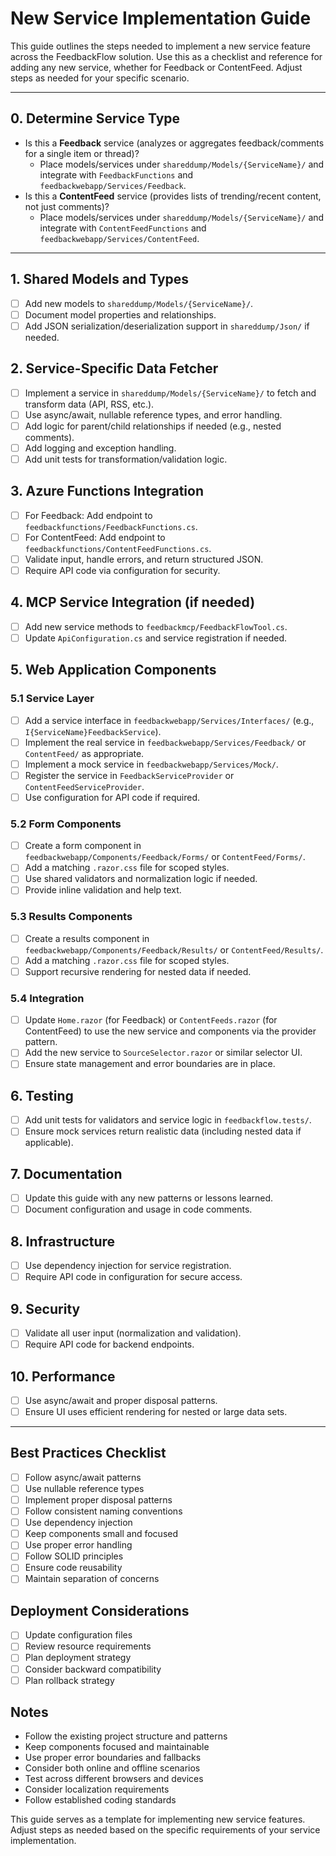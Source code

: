 # New Service Implementation Guide

This guide outlines the steps needed to implement a new service feature across the FeedbackFlow solution. Use this as a checklist and reference for adding any new service, whether for Feedback or ContentFeed. Adjust steps as needed for your specific scenario.

---

## 0. Determine Service Type
- Is this a **Feedback** service (analyzes or aggregates feedback/comments for a single item or thread)?
  - Place models/services under `shareddump/Models/{ServiceName}/` and integrate with `FeedbackFunctions` and `feedbackwebapp/Services/Feedback`.
- Is this a **ContentFeed** service (provides lists of trending/recent content, not just comments)?
  - Place models/services under `shareddump/Models/{ServiceName}/` and integrate with `ContentFeedFunctions` and `feedbackwebapp/Services/ContentFeed`.

---

## 1. Shared Models and Types
- [ ] Add new models to `shareddump/Models/{ServiceName}/`.
- [ ] Document model properties and relationships.
- [ ] Add JSON serialization/deserialization support in `shareddump/Json/` if needed.

## 2. Service-Specific Data Fetcher
- [ ] Implement a service in `shareddump/Models/{ServiceName}/` to fetch and transform data (API, RSS, etc.).
- [ ] Use async/await, nullable reference types, and error handling.
- [ ] Add logic for parent/child relationships if needed (e.g., nested comments).
- [ ] Add logging and exception handling.
- [ ] Add unit tests for transformation/validation logic.

## 3. Azure Functions Integration
- [ ] For Feedback: Add endpoint to `feedbackfunctions/FeedbackFunctions.cs`.
- [ ] For ContentFeed: Add endpoint to `feedbackfunctions/ContentFeedFunctions.cs`.
- [ ] Validate input, handle errors, and return structured JSON.
- [ ] Require API code via configuration for security.

## 4. MCP Service Integration (if needed)
- [ ] Add new service methods to `feedbackmcp/FeedbackFlowTool.cs`.
- [ ] Update `ApiConfiguration.cs` and service registration if needed.

## 5. Web Application Components
### 5.1 Service Layer
- [ ] Add a service interface in `feedbackwebapp/Services/Interfaces/` (e.g., `I{ServiceName}FeedbackService`).
- [ ] Implement the real service in `feedbackwebapp/Services/Feedback/` or `ContentFeed/` as appropriate.
- [ ] Implement a mock service in `feedbackwebapp/Services/Mock/`.
- [ ] Register the service in `FeedbackServiceProvider` or `ContentFeedServiceProvider`.
- [ ] Use configuration for API code if required.

### 5.2 Form Components
- [ ] Create a form component in `feedbackwebapp/Components/Feedback/Forms/` or `ContentFeed/Forms/`.
- [ ] Add a matching `.razor.css` file for scoped styles.
- [ ] Use shared validators and normalization logic if needed.
- [ ] Provide inline validation and help text.

### 5.3 Results Components
- [ ] Create a results component in `feedbackwebapp/Components/Feedback/Results/` or `ContentFeed/Results/`.
- [ ] Add a matching `.razor.css` file for scoped styles.
- [ ] Support recursive rendering for nested data if needed.

### 5.4 Integration
- [ ] Update `Home.razor` (for Feedback) or `ContentFeeds.razor` (for ContentFeed) to use the new service and components via the provider pattern.
- [ ] Add the new service to `SourceSelector.razor` or similar selector UI.
- [ ] Ensure state management and error boundaries are in place.

## 6. Testing
- [ ] Add unit tests for validators and service logic in `feedbackflow.tests/`.
- [ ] Ensure mock services return realistic data (including nested data if applicable).

## 7. Documentation
- [ ] Update this guide with any new patterns or lessons learned.
- [ ] Document configuration and usage in code comments.

## 8. Infrastructure
- [ ] Use dependency injection for service registration.
- [ ] Require API code in configuration for secure access.

## 9. Security
- [ ] Validate all user input (normalization and validation).
- [ ] Require API code for backend endpoints.

## 10. Performance
- [ ] Use async/await and proper disposal patterns.
- [ ] Ensure UI uses efficient rendering for nested or large data sets.

---

## Best Practices Checklist
- [ ] Follow async/await patterns
- [ ] Use nullable reference types
- [ ] Implement proper disposal patterns
- [ ] Follow consistent naming conventions
- [ ] Use dependency injection
- [ ] Keep components small and focused
- [ ] Use proper error handling
- [ ] Follow SOLID principles
- [ ] Ensure code reusability
- [ ] Maintain separation of concerns

## Deployment Considerations
- [ ] Update configuration files
- [ ] Review resource requirements
- [ ] Plan deployment strategy
- [ ] Consider backward compatibility
- [ ] Plan rollback strategy

## Notes
- Follow the existing project structure and patterns
- Keep components focused and maintainable
- Use proper error boundaries and fallbacks
- Consider both online and offline scenarios
- Test across different browsers and devices
- Consider localization requirements
- Follow established coding standards

This guide serves as a template for implementing new service features. Adjust steps as needed based on the specific requirements of your service implementation.